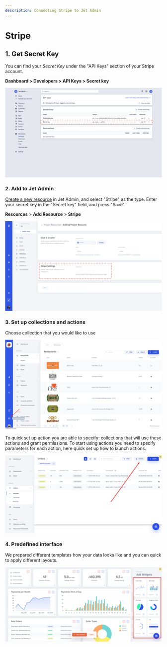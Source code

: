 ```yaml
---
description: Connecting Stripe to Jet Admin
---
```


# Stripe

## 1. Get Secret Key

You can find your _Secret Key_ under the "API Keys" section of your Stripe account.

**Dashboard &gt; Developers &gt; API Keys &gt; Secret key**

![](../../.gitbook/assets/screen-shot-2020-02-11-at-11.20.57-am.png)

### 2. Add to Jet Admin

[Create a new resource](../adding-a-data-source.md) in Jet Admin, and select "Stripe" as the type. Enter your secret key in the "Secret key" field, and press "Save".

**Resources** &gt; **Add Resource** &gt; **Stripe**

![](../../.gitbook/assets/screen-shot-2020-02-11-at-11.59.16-am.png)

### 3. Set up collections and actions

Choose collection that you would like to use

![](../../.gitbook/assets/image%20%2894%29.png)

To quick set up action you are able to specify: collections that will use these actions and grant permissions. To start using actions you need to specify parameters for each action, here quick set up how to launch actions.

![](../../.gitbook/assets/image%20%28230%29.png)

### 4. Predefined interface

We prepared different templates how your data looks like and you can quick to apply different layouts.

![](../../.gitbook/assets/image%20%2867%29.png)

